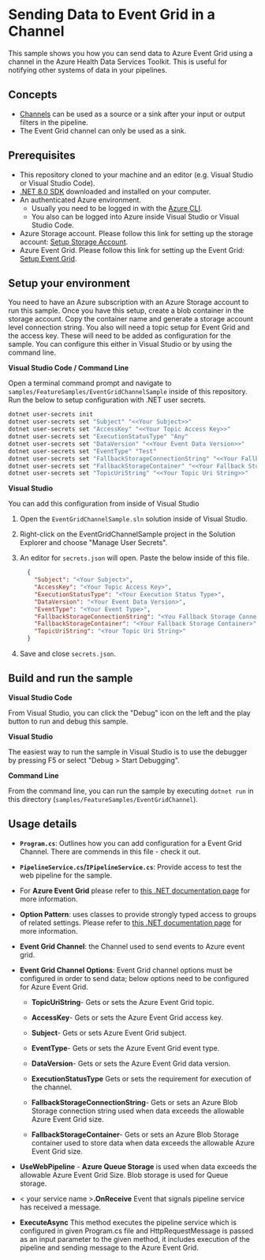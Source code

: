 # Sending Data to Event Grid in a Channel

This sample shows you how you can send data to Azure Event Grid using a channel in the Azure Health Data Services Toolkit. This is useful for notifying other systems of data in your pipelines.

## Concepts

- [Channels](/docs/concepts#channels) can be used as a source or a sink after your input or output filters in the pipeline.
- The Event Grid channel can only be used as a sink.

## Prerequisites

- This repository cloned to your machine and an editor (e.g. Visual Studio or Visual Studio Code).
- [.NET 8.0 SDK](https://dotnet.microsoft.com/download) downloaded and installed on your computer.
- An authenticated Azure environment.
  - Usually you need to be logged in with the [Azure CLI](https://docs.microsoft.com/cli/azure/).
  - You also can be logged into Azure inside Visual Studio or Visual Studio Code.
- Azure Storage account. Please follow this link for setting up the storage account: [Setup Storage Account](https://docs.microsoft.com/azure/storage/common/storage-account-create?tabs=azure-portal).
- Azure Event Grid. Please follow this link for setting up the Event Grid: [Setup Event Grid](https://docs.microsoft.com/azure/event-grid/create-view-manage-system-topics).

## Setup your environment

You need to have an Azure subscription with an Azure Storage account to run this sample. Once you have this setup, create a blob container in the storage account. Copy the container name and generate a storage account level connection string. You also will need a topic setup for Event Grid and the access key. These will need to be added as configuration for the sample. You can configure this either in Visual Studio or by using the command line.

**Visual Studio Code / Command Line**

Open a terminal command prompt and navigate to `samples/FeatureSamples/EventGridChannelSample` inside of this repository. Run the below to setup configuration with .NET user secrets.

```bash
dotnet user-secrets init 
dotnet user-secrets set "Subject" "<<Your Subject>>" 
dotnet user-secrets set "AccessKey" "<<Your Topic Access Key>>"
dotnet user-secrets set "ExecutionStatusType" "Any"
dotnet user-secrets set "DataVersion" "<<Your Event Data Version>>" 
dotnet user-secrets set "EventType" "Test" 
dotnet user-secrets set "FallbackStorageConnectionString" "<<Your Fallback Storage Connection String>>"
dotnet user-secrets set "FallbackStorageContainer" "<<Your Fallback Storage Container>>"
dotnet user-secrets set "TopicUriString" "<<Your Topic Uri String>>"
```

**Visual Studio**

You can add this configuration from inside of Visual Studio

1. Open the `EventGridChannelSample.sln` solution inside of Visual Studio.
2. Right-click on the EventGridChannelSample project in the Solution Explorer and choose "Manage User Secrets".
3. An editor for `secrets.json` will open. Paste the below inside of this file.

    ```json
      {
        "Subject": "<Your Subject>",
        "AccessKey": "<Your Topic Access Key>",
        "ExecutionStatusType": "<Your Execution Status Type>",
        "DataVersion": "<Your Event Data Version>", 
        "EventType": "<Your Event Type>",  
        "FallbackStorageConnectionString": "<You Fallback Storage Connection String>", 
        "FallbackStorageContainer": "<Your Fallback Storage Container>", 
        "TopicUriString": "<Your Topic Uri String>" 
      }
    ```

4. Save and close `secrets.json`.

## Build and run the sample

**Visual Studio Code**

From Visual Studio, you can click the "Debug" icon on the left and the play button to run and debug this sample.

**Visual Studio**

The easiest way to run the sample in Visual Studio is to use the debugger by pressing F5 or select "Debug > Start Debugging".

**Command Line**

From the command line, you can run the sample by executing `dotnet run` in this directory (`samples/FeatureSamples/EventGridChannel`).

## Usage details

- **`Program.cs`**: Outlines how you can add configuration for a Event Grid Channel. There are commends in this file - check it out.
- **`PipelineService.cs`/`IPipelineService.cs`**: Provide access to test the web pipeline for the sample.
- For **Azure Event Grid** please refer to [this .NET documentation page](https://docs.microsoft.com/azure/event-grid/overview) for more information.
- **Option Pattern**: uses classes to provide strongly typed access to groups of related settings. Please refer to [this .NET documentation page](https://docs.microsoft.com/dotnet/api/overview/azure/identity-readme#environment-variables) for more information.
- **Event Grid Channel**: the Channel used to send events to Azure event grid. 
- **Event Grid Channel Options**: Event Grid channel options must be configured in order to send data; below options need to be configured for Azure Event Grid. 

  - **TopicUriString**- Gets or sets the Azure Event Grid topic. 

  - **AccessKey**- Gets or sets the Azure Event Grid access key. 

  - **Subject**- Gets or sets Azure Event Grid subject. 

  - **EventType**- Gets or sets the Azure Event Grid event type. 

  - **DataVersion**- Gets or sets the Azure Event Grid data version.  

  - **ExecutionStatusType** Gets or sets the requirement for execution of the channel. 

  - **FallbackStorageConnectionString**- Gets or sets an Azure Blob Storage connection string used when data exceeds the allowable Azure Event Grid size. 

   - **FallbackStorageContainer**- Gets or sets an Azure Blob Storage container used to store data when data exceeds the allowable Azure Event Grid size.
- **UseWebPipeline** - **Azure Queue Storage** is used when data exceeds the allowable Azure Event Grid Size. Blob storage is used for Queue storage.
- \< your service name \>**.OnReceive** Event that signals pipeline service has received a message.
- **ExecuteAsync** This method executes the pipeline service which is configured in given Program.cs file and HttpRequestMessage is passed as an input parameter to the given method, it includes execution of the pipeline and sending message to the Azure Event Grid. 

